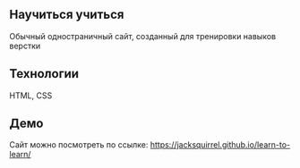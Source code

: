 ## Научиться учиться
Обычный одностраничный сайт, созданный для тренировки навыков верстки
## Технологии
HTML, CSS
## Демо
Сайт можно посмотреть по ссылке: https://jacksquirrel.github.io/learn-to-learn/
